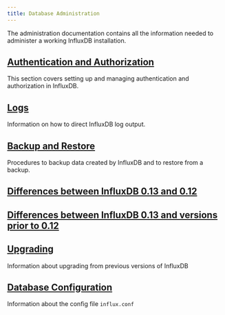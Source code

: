 ```yaml
---
title: Database Administration
---
```

The administration documentation contains all the information needed to administer a working InfluxDB installation.

## [Authentication and Authorization](/influxdb/v0.13/administration/authentication_and_authorization/)

This section covers setting up and managing authentication and authorization in InfluxDB.

## [Logs](/influxdb/v0.13/administration/logs/)

Information on how to direct InfluxDB log output.

## [Backup and Restore](/influxdb/v0.13/administration/backup_and_restore/)

Procedures to backup data created by InfluxDB and to restore from a backup.

## [Differences between InfluxDB 0.13 and 0.12](/influxdb/v0.13/administration/012_vs_013/)

## [Differences between InfluxDB 0.13 and versions prior to 0.12](http://localhost:1313/influxdb/v0.13/administration/013_vs_previous/)

## [Upgrading](/influxdb/v0.13/administration/upgrading/)

Information about upgrading from previous versions of InfluxDB

## [Database Configuration](/influxdb/v0.13/administration/config/)

Information about the config file `influx.conf`
